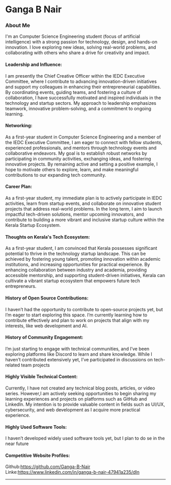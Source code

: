 # Ganga B Nair

### About Me

I'm an Computer Science Engineering student (focus of artificial intelligence) with a strong passion for technology, design, 
and hands-on innovation. I love exploring new ideas, solving real-world problems, and collaborating with 
others who share a drive for creativity and impact.



#### Leadership and Influence:

I am presently the Chief Creative Officer within the IEDC Executive Committee, 
where I contribute to advancing innovation-driven initiatives and support my 
colleagues in enhancing their entrepreneurial capabilities. By coordinating events, guiding teams, 
and fostering a culture of collaboration, I have successfully motivated and inspired individuals in 
the technology and startup sectors. My approach to leadership emphasizes teamwork, innovative problem-solving, 
and a commitment to ongoing learning.

#### Networking:


As a first-year student in Computer Science Engineering and a member of the IEDC Executive Committee, 
I am eager to connect with fellow students, experienced professionals, and mentors through technology events and 
collaborative endeavors. My goal is to establish robust networks by participating in community activities, 
exchanging ideas, and fostering innovative projects. By remaining active and setting a positive example, 
I hope to motivate others to explore, learn, and make meaningful contributions to our expanding tech community.

#### Career Plan:

As a first-year student, my immediate plan is to actively participate in IEDC activities, 
learn from startup events, and collaborate on innovative student projects that address real-world problems. 
In the long term, I aim to launch impactful tech-driven solutions, mentor upcoming innovators, and contribute 
to building a more vibrant and inclusive startup culture within the Kerala Startup Ecosystem.

#### Thoughts on Kerala's Tech Ecosystem:

As a first-year student, I am convinced that Kerala possesses significant potential 
to thrive in the technology startup landscape. This can be achieved by fostering young talent, 
promoting innovation within academic institutions, and increasing opportunities for practical experience.
By enhancing collaboration between industry and academia, providing accessible mentorship, and supporting 
student-driven initiatives, Kerala can cultivate a vibrant startup ecosystem that empowers future tech entrepreneurs.

#### History of Open Source Contributions:

I haven’t had the opportunity to contribute to open-source projects yet,
but I’m eager to start exploring this space. I’m currently learning how to contribute effectively 
and plan to work on projects that align with my interests, like web development and AI.

#### History of Community Engagement:
I’m just starting to engage with technical communities, 
and I’ve been exploring platforms like Discord to learn and share knowledge. 
While I haven’t contributed extensively yet, I’ve participated in discussions 
on tech-related team projects


#### Highly Visible Technical Content:
Currently, I have not created any technical blog posts,
articles, or video series. However,I am actively seeking 
opportunities to begin sharing my learning experiences and projects 
on platforms such as GitHub and LinkedIn. My intention is to provide valuable
content in fields such as UI/UX, cybersecurity, and web development as I acquire
more practical experience.


#### Highly Used Software Tools:

I haven’t developed widely used software tools yet, but I plan to do se in the near future

#### Competitive Website Profiles:

Github:https://github.com/Ganga-B-Nair
Linke:https://www.linkedin.com/in/ganga-b-nair-47941a235/dIn




---
